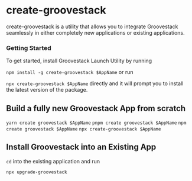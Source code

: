 # create-groovestack
create-groovestack is a utility that allows you to integrate Groovestack
seamlessly in either completely new applications or existing applications.

### Getting Started

To get started, install Groovestack Launch Utility by running

`npm install -g create-groovestack $AppName` or run

`npx create-groovestack $AppName` directly and it will prompt you
to install the latest version of the package.

## Build a fully new Groovestack App from scratch

`yarn create groovestack $AppName`
`pnpm create groovestack $AppName`
`npm create groovestack $AppName`
`npx create-groovestack $AppName`

## Install Groovestack into an Existing App

`cd` into the existing application and run

`npx upgrade-groovestack`
